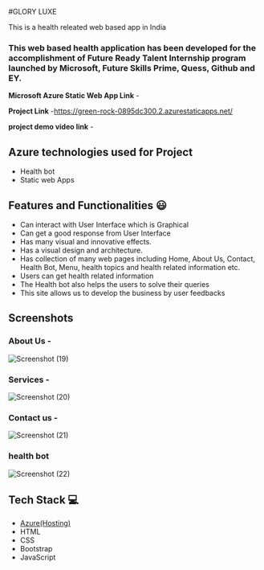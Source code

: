 #GLORY LUXE

This is a health releated web based app in India

### This web based health application has been developed for the accomplishment of Future Ready Talent Internship program launched by Microsoft, Future Skills Prime, Quess, Github and EY.

**Microsoft Azure Static Web App Link** -

**Project Link** -https://green-rock-0895dc300.2.azurestaticapps.net/

**project demo video link** -

## Azure technologies used for Project

- Health bot
- Static web Apps

## Features and Functionalities 😃

- Can interact with User Interface which is Graphical
- Can get a good response from User Interface
- Has many visual and innovative effects.
- Has a visual design and architecture.
- Has collection of many web pages including Home, About Us, Contact, Health Bot, Menu, health topics and health related information etc.
- Users can get health related information
- The Health bot also helps the users to solve their queries
- This site allows us to develop the business by user feedbacks

## Screenshots

### About Us -


![Screenshot (19)](https://user-images.githubusercontent.com/119433892/204864790-a7666f92-e76c-46fe-b8df-384240649ee9.png)


### Services -

![Screenshot (20)](https://user-images.githubusercontent.com/119433892/204864892-dbee13e1-2a36-4a9b-a9ae-362529130611.png)


### Contact us -

![Screenshot (21)](https://user-images.githubusercontent.com/119433892/204864944-0815aa87-ce76-4c35-a3d3-679d86931652.png)


### health bot

![Screenshot (22)](https://user-images.githubusercontent.com/119433892/204864981-efb0ccd4-e612-4f76-b07b-fd842732388e.png)



## Tech Stack 💻

- [Azure(Hosting)](https://azure.microsoft.com/en-in/features/azure-portal/)
- HTML
- CSS
- Bootstrap
- JavaScript 
